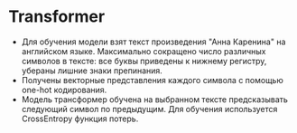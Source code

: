 # Transformer
* Для обучения модели взят текст произведения "Анна Каренина" на английском языке. Максимально сокращено число различных символов в тексте: все буквы приведены к нижнему регистру, убераны лишние знаки препинания.
* Получены векторные представления каждого символа с помощью one-hot кодирования.
* Модель трансформер обучена на выбранном тексте предсказывать следующий символ по предыдущим. Для обучения используется CrossEntropy функция потерь.
